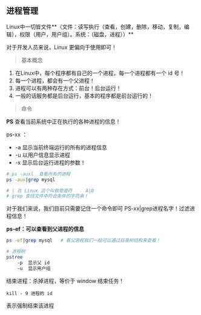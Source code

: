 ## 进程管理

Linux中一切皆文件**（文件：读写执行（查看，创建，删除，移动，复制，编辑），权限（用户，用户组）。系统：（磁盘，进程））**

对于开发人员来说，Linux 更偏向于使用即可！

> 基本概念

1. 在Linux中，每个程序都有自己的一个进程，每一个进程都有一个 id 号！
2. 每一个进程，都会有一个父进程！
3. 进程可以有两种存在方式：前台！后台运行！
4. 一般的话服务都是后台运行，基本的程序都是前台运行的！



> 命令

**PS** 查看当前系统中正在执行的各种进程的信息！

ps-xx ：

- -a 显示当前终端运行的所有的进程信息
- -u 以用户信息显示进程
- -x 显示后台运行进程的参数！

```bash
# ps -auxl	查看所有的进程
ps -aux|grep mysql

# | 在 Linux 这个叫做管道符		A|B
# grep 查找文件中符合条件的字符串！
```

对于我们来说，我们目前只需要记住一个命令即可	PS-xx|grep进程名字！过滤进程信息！

**ps-ef：可以查看到父进程的信息**

```bash
ps -ef|grep mysql	# 看父进程我们一般可以通过目录树结构来查看！

# 进程树
pstree
	-p	显示父 id
	-u	显示用户组
```

结束进程：杀掉进程，等价于 window 结束任务！

`kill - 9 进程的 id `

表示强制结束该进程

























